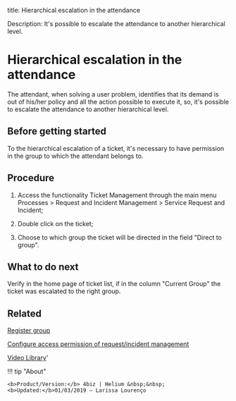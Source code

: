 title: Hierarchical escalation in the attendance

Description: It's possible to escalate the attendance to another hierarchical level.
# Hierarchical escalation in the attendance
The attendant, when solving a user problem, identifies that its demand is out of his/her policy and all the action possible to execute it, so, it's possible to escalate the attendance to another hierarchical level.

Before getting started
--------------------------

To the hierarchical escalation of a ticket, it's necessary to have permission in
the group to which the attendant belongs to.

Procedure
-------------

1.  Access the functionality Ticket Management through the main menu Processes
    \> Request and Incident Management \> Service Request and Incident;

2.  Double click on the ticket;

3.  Choose to which group the ticket will be directed in the field "Direct to
    group".

What to do next
-------------------

Verify in the home page of ticket list, if in the column "Current Group" the
ticket was escalated to the right group.

Related
-----------

[Register group](/en-us/4biz-helium/initial-settings/access-settings/user/register-groups.html)

[Configure access permission of request/incident management](/en-us/4biz-helium/processes/tickets/configuration/access-ticket-management.html)

<i class='fa fa-youtube-play  fa-2x' style='color:#97ce17;vertical-align: middle;'> </i> [Video Library](https://www.youtube.com/playlist?list=PLB5qK2uzf2RNrJnhiXj3dbmgsm9-quhfz)'

!!! tip "About"

    <b>Product/Version:</b> 4biz | Helium &nbsp;&nbsp;
    <b>Updated:</b>01/03/2019 – Larissa Lourenço
